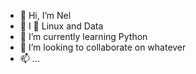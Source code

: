 - 👋 Hi, I’m Nel
- 👀 I 💙 Linux and Data
- 🌱 I’m currently learning Python
- 💞️ I’m looking to collaborate on whatever
- 📫 ...

<!---
Nels28/Nels28 is a ✨ special ✨ repository because its `README.md` (this file) appears on your GitHub profile.
You can click the Preview link to take a look at your changes.
--->
